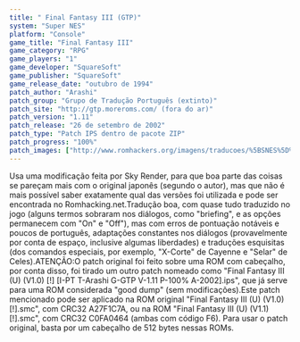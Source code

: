 ```yaml
---
title: " Final Fantasy III (GTP)"
system: "Super NES"
platform: "Console"
game_title: "Final Fantasy III"
game_category: "RPG"
game_players: "1"
game_developer: "SquareSoft"
game_publisher: "SquareSoft"
game_release_date: "outubro de 1994"
patch_author: "Arashi"
patch_group: "Grupo de Tradução Português (extinto)"
patch_site: "http://gtp.moreroms.com/ (fora do ar)"
patch_version: "1.11"
patch_release: "26 de setembro de 2002"
patch_type: "Patch IPS dentro de pacote ZIP"
patch_progress: "100%"
patch_images: ["http://www.romhackers.org/imagens/traducoes/%5BSNES%5D%20Final%20Fantasy%20III%20-%20Emuroms,%20GTP%20e%20Portrad%20-%201.png","http://www.romhackers.org/imagens/traducoes/%5BSNES%5D%20Final%20Fantasy%20III%20-%20GTP%20-%202.png","http://www.romhackers.org/imagens/traducoes/%5BSNES%5D%20Final%20Fantasy%20III%20-%20GTP%20-%203.png"]
---
```

Usa uma modificação feita por Sky Render, para que boa parte das coisas se pareçam mais com o original japonês (segundo o autor), mas que não é mais possível saber exatamente qual das versões foi utilizada e pode ser encontrada no Romhacking.net.Tradução boa, com quase tudo traduzido no jogo (alguns termos sobraram nos diálogos, como "briefing", e as opções permanecem com "On" e "Off"), mas com erros de pontuação notáveis e poucos de português, adaptações constantes nos diálogos (provavelmente por conta de espaço, inclusive algumas liberdades) e traduções esquisitas (dos comandos especiais, por exemplo, "X-Corte" de Cayenne e "Selar" de Celes).ATENÇÃO:O patch original foi feito sobre uma ROM com cabeçalho, por conta disso, foi tirado um outro patch nomeado como "Final Fantasy III (U) (V1.0) [!] [I-PT T-Arashi G-GTP V-1.11 P-100% A-2002].ips", que já serve para uma ROM considerada "good dump" (sem modificações).Este patch mencionado pode ser aplicado na ROM original "Final Fantasy III (U) (V1.0) [!].smc", com CRC32 A27F1C7A, ou na ROM "Final Fantasy III (U) (V1.1) [!].smc", com CRC32 C0FA0464 (ambas com código F6). Para usar o patch original, basta por um cabeçalho de 512 bytes nessas ROMs.